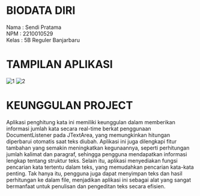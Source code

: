 # BIODATA DIRI

Nama      : Sendi Pratama<br>
NPM       : 2210010529<br>
Kelas     : 5B Reguler Banjarbaru<br>


# TAMPILAN APLIKASI
![1](https://github.com/user-attachments/assets/552c0b22-f996-4a3c-a0d0-bb7ec5ed66a2)
![2](https://github.com/user-attachments/assets/0e5006c6-1416-4d03-94ee-3c18b4f64fe7)





# KEUNGGULAN PROJECT
Aplikasi penghitung kata ini memiliki keunggulan dalam memberikan informasi jumlah kata secara real-time berkat penggunaan DocumentListener pada JTextArea, yang memungkinkan hitungan diperbarui otomatis saat teks diubah. Aplikasi ini juga dilengkapi fitur tambahan yang semakin meningkatkan kegunaannya, seperti perhitungan jumlah kalimat dan paragraf, sehingga pengguna mendapatkan informasi lengkap tentang struktur teks. Selain itu, aplikasi menyediakan fungsi pencarian kata tertentu dalam teks, yang memudahkan pencarian kata-kata penting. Tak hanya itu, pengguna juga dapat menyimpan teks dan hasil perhitungan ke dalam file, menjadikan aplikasi ini sebagai alat yang sangat bermanfaat untuk penulisan dan pengeditan teks secara efisien.
